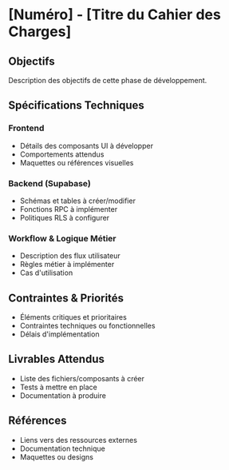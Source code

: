 # [Numéro] - [Titre du Cahier des Charges]

## Objectifs
Description des objectifs de cette phase de développement.

## Spécifications Techniques

### Frontend
- Détails des composants UI à développer
- Comportements attendus
- Maquettes ou références visuelles

### Backend (Supabase)
- Schémas et tables à créer/modifier
- Fonctions RPC à implémenter
- Politiques RLS à configurer

### Workflow & Logique Métier
- Description des flux utilisateur
- Règles métier à implémenter
- Cas d'utilisation

## Contraintes & Priorités
- Éléments critiques et prioritaires
- Contraintes techniques ou fonctionnelles
- Délais d'implémentation

## Livrables Attendus
- Liste des fichiers/composants à créer
- Tests à mettre en place
- Documentation à produire

## Références
- Liens vers des ressources externes
- Documentation technique
- Maquettes ou designs